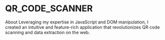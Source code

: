 # QR_CODE_SCANNER
About Leveraging my expertise in JavaScript and DOM manipulation, I created an intuitive and feature-rich application that revolutionizes QR code scanning and data extraction on the web.
